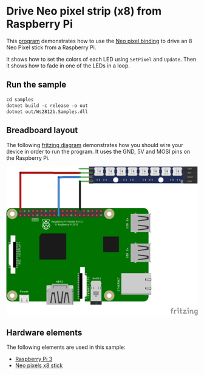 # Drive Neo pixel strip (x8) from Raspberry Pi

This [program](Ws2812b.Sample.cs) demonstrates how to use the [Neo pixel binding](../Ws2812b.cs) to drive an 8 Neo Pixel stick from a Raspberry Pi.

It shows how to set the colors of each LED using `SetPixel` and `Update`. Then it shows how to fade in one of the LEDs in a loop.

## Run the sample

```console
cd samples
dotnet build -c release -o out
dotnet out/Ws2812b.Samples.dll
```

## Breadboard layout

The following [fritzing diagram](rpi-neo-pixels.fzz) demonstrates how you should wire your device in order to run the program. It uses the GND, 5V and MOSI pins on the Raspberry Pi.

![Raspberry Pi Breadboard diagram](rpi-neo-pixels_bb.png)

## Hardware elements

The following elements are used in this sample:

* [Raspberry Pi 3](https://www.adafruit.com/product/3055)
* [Neo pixels x8 stick](https://www.adafruit.com/product/1426)
